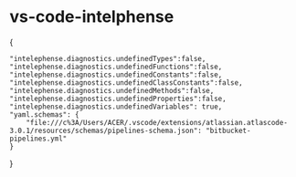 # vs-code-intelphense


{

    "intelephense.diagnostics.undefinedTypes":false,
    "intelephense.diagnostics.undefinedFunctions":false,
    "intelephense.diagnostics.undefinedConstants":false, 
    "intelephense.diagnostics.undefinedClassConstants":false,
    "intelephense.diagnostics.undefinedMethods":false,
    "intelephense.diagnostics.undefinedProperties":false,
    "intelephense.diagnostics.undefinedVariables": true,
    "yaml.schemas": {
        "file:///c%3A/Users/ACER/.vscode/extensions/atlassian.atlascode-3.0.1/resources/schemas/pipelines-schema.json": "bitbucket-pipelines.yml"
    }
}
